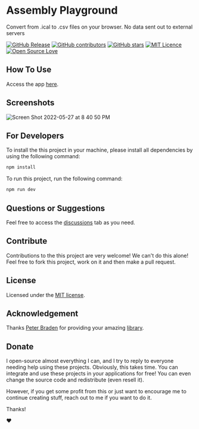 # Assembly Playground

Convert from .ical to .csv files on your browser. No data sent out to external servers


[![GitHub Release](https://img.shields.io/github/release/thiagodnf/ical-to-csv.svg)](https://github.com/thiagodnf/ical-to-csv/releases/latest)
[![GitHub contributors](https://img.shields.io/github/contributors/thiagodnf/ical-to-csv.svg)](https://github.com/thiagodnf/ical-to-csv/graphs/contributors)
[![GitHub stars](https://img.shields.io/github/stars/thiagodnf/ical-to-csv.svg)](https://github.com/thiagodnf/ical-to-csv)
[![MIT Licence](https://badges.frapsoft.com/os/mit/mit.svg?v=103)](https://opensource.org/licenses/mit-license.php)
[![Open Source Love](https://badges.frapsoft.com/os/v1/open-source.svg?v=103)](https://github.com/ellerbrock/open-source-badges/)

## How To Use

Access the app [here](https://thiagodnf.github.io/ical-to-csv).

## Screenshots


![Screen Shot 2022-05-27 at 8 40 50 PM](https://user-images.githubusercontent.com/98138701/170802983-f76f2e9e-f8da-44ab-b8ae-61d54498dad7.png)


## For Developers

To install the this project in your machine, please install all dependencies by using the following command:

```sh
npm install
```

To run this project, run the following command:

```sh
npm run dev
```

## Questions or Suggestions

Feel free to access the <a href="../../discussions">discussions</a> tab as you need.

## Contribute

Contributions to the this project are very welcome! We can't do this alone! Feel free to fork this project, work on it and then make a pull request.

## License

Licensed under the [MIT license](LICENSE).

## Acknowledgement

Thanks [Peter Braden](https://github.com/peterbraden) for providing your amazing [library](https://github.com/peterbraden/ical.js/).

## Donate

I open-source almost everything I can, and I try to reply to everyone needing help using these projects. Obviously, this takes time. You can integrate and use these projects in your applications for free! You can even change the source code and redistribute (even resell it).

However, if you get some profit from this or just want to encourage me to continue creating stuff, reach out to me if you want to do it.

Thanks!

❤️
